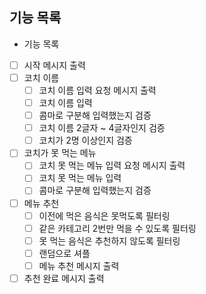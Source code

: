 ## 기능 목록
- 기능 목록
- [ ]  시작 메시지 출력
- [ ]  코치 이름
    - [ ]  코치 이름 입력 요청 메시지 출력
    - [ ]  코치 이름 입력
    - [ ]  콤마로 구분해 입력했는지 검증
    - [ ]  코치 이름 2글자 ~ 4글자인지 검증
    - [ ]  코치가 2명 이상인지 검증
- [ ]  코치가 못 먹는 메뉴
    - [ ]  코치 못 먹는 메뉴 입력 요청 메시지 출력
    - [ ]  코치 못 먹는 메뉴 입력
    - [ ]  콤마로 구분해 입력했는지 검증
- [ ]  메뉴 추천
    - [ ]  이전에 먹은 음식은 못먹도록 필터링
    - [ ]  같은 카테고리 2번만 먹을 수 있도록 필터링
    - [ ]  못 먹는 음식은 추천하지 않도록 필터링
    - [ ]  랜덤으로 셔플
    - [ ]  메뉴 추천 메시지 출력
- [ ]  추천 완료 메시지 출력
